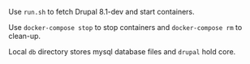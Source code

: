 Use `run.sh` to fetch Drupal 8.1-dev and start containers.

Use `docker-compose stop` to stop containers and `docker-compose rm` to clean-up.

Local `db` directory stores mysql database files and `drupal` hold core.
